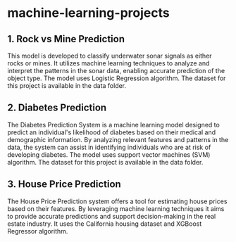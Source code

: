 # machine-learning-projects
## 1. Rock vs Mine Prediction
This model is developed to classify underwater sonar signals as either rocks or mines. It utilizes machine learning techniques to analyze and interpret the patterns in the sonar data, enabling accurate prediction of the object type. The model uses Logistic Regression algorithm. The dataset for this project is available in the data folder.
## 2. Diabetes Prediction
The Diabetes Prediction System is a machine learning model designed to predict an individual's likelihood of diabetes based on their medical and demographic information. By analyzing relevant features and patterns in the data, the system can assist in identifying individuals who are at risk of developing diabetes. The model uses support vector machines (SVM) algorithm. The dataset for this project is available in the data folder.
## 3. House Price Prediction
The House Price Prediction system offers a tool for estimating house prices based on their features. By leveraging machine learning techniques it aims to provide accurate predictions and support decision-making in the real estate industry. It uses the California housing dataset and XGBoost Regressor algorithm.

